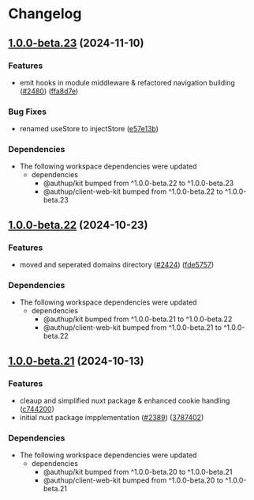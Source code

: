 # Changelog

## [1.0.0-beta.23](https://github.com/authup/authup/compare/v1.0.0-beta.22...v1.0.0-beta.23) (2024-11-10)


### Features

* emit hooks in module middleware & refactored navigation building ([#2480](https://github.com/authup/authup/issues/2480)) ([ffa8d7e](https://github.com/authup/authup/commit/ffa8d7eb01a164525f0533def455b8c5f0032373))


### Bug Fixes

* renamed useStore to injectStore ([e57e13b](https://github.com/authup/authup/commit/e57e13bc7bd26f28b8873fc9d4507346cf7293fd))


### Dependencies

* The following workspace dependencies were updated
  * dependencies
    * @authup/kit bumped from ^1.0.0-beta.22 to ^1.0.0-beta.23
    * @authup/client-web-kit bumped from ^1.0.0-beta.22 to ^1.0.0-beta.23

## [1.0.0-beta.22](https://github.com/authup/authup/compare/v1.0.0-beta.21...v1.0.0-beta.22) (2024-10-23)


### Features

* moved and seperated domains directory ([#2424](https://github.com/authup/authup/issues/2424)) ([fde5757](https://github.com/authup/authup/commit/fde5757243868cc1a5af0d2c9f75ab82dd2af8a2))


### Dependencies

* The following workspace dependencies were updated
  * dependencies
    * @authup/kit bumped from ^1.0.0-beta.21 to ^1.0.0-beta.22
    * @authup/client-web-kit bumped from ^1.0.0-beta.21 to ^1.0.0-beta.22

## [1.0.0-beta.21](https://github.com/authup/authup/compare/v1.0.0-beta.20...v1.0.0-beta.21) (2024-10-13)


### Features

* cleaup and simplified nuxt package & enhanced cookie handling ([c744200](https://github.com/authup/authup/commit/c744200f7501d44d2515b4221a6c23076db23f9b))
* initial nuxt package impplementation ([#2389](https://github.com/authup/authup/issues/2389)) ([3787402](https://github.com/authup/authup/commit/378740224cac1b21c47fb9ef7e016f45e581bef6))


### Dependencies

* The following workspace dependencies were updated
  * dependencies
    * @authup/kit bumped from ^1.0.0-beta.20 to ^1.0.0-beta.21
    * @authup/client-web-kit bumped from ^1.0.0-beta.20 to ^1.0.0-beta.21

